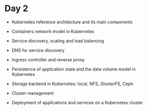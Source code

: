 # Day 2

- Kubernetes reference architecture and its main components

- Containers network model in Kubernetes

- Service discovery, scaling and load balancing

- DNS for service discovery

- Ingress controller and reverse proxy

- Persistence of application state and the data volume model in Kubernetes

- Storage backend in Kubernetes: local, NFS, GlusterFS, Ceph

- Cluster management

- Deployment of applications and services on a Kubernetes cluster

